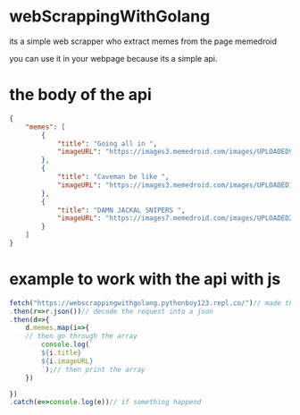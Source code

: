 # webScrappingWithGolang

its a simple web scrapper who extract memes from the page memedroid 

you can use it in your webpage because its a simple api.


# the body of the api

```json
{
	"memes": [
		{
			"title": "Going all in ",
			"imageURL": "https://images3.memedroid.com/images/UPLOADED932/60089f759e36b.jpeg"
		},
		{
			"title": "Caveman be like ",
			"imageURL": "https://images3.memedroid.com/images/UPLOADED190/6008a00f7630b.jpeg"
		},
		{
			"title": "DAMN JACKAL SNIPERS ",
			"imageURL": "https://images7.memedroid.com/images/UPLOADED289/60089fd1ade02.jpeg"
		}
	]
}
```
# example to work with the api  with js
```js
fetch("https://webscrappingwithgolang.pythonboy123.repl.co/")// made the request
.then(r=>r.json())// decode the request into a json
.then(d=>{
	d.memes.map(i=>{
	// then go through the array
		console.log(`
		${i.title}
		${i.imageURL}
		`);// then print the array 
	})

})
.catch(e=>console.log(e))// if something happend
```
